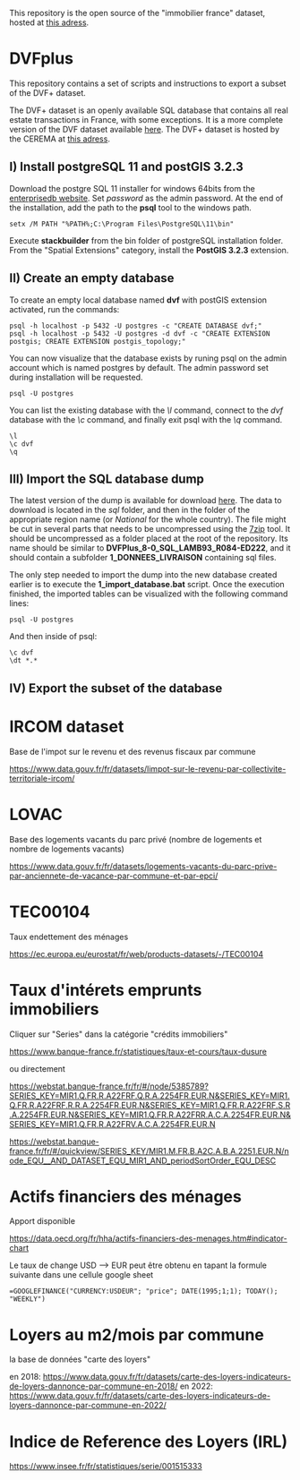 This repository is the open source of the "immobilier france" dataset, hosted at [this adress](https://www.kaggle.com/datasets/benoitfavier/immobilier-france).

# DVFplus

This repository contains a set of scripts and instructions to export a subset of the DVF+ dataset.

The DVF+ dataset is an openly available SQL database that contains all real estate transactions in France, with some exceptions. It is a more complete version of the DVF dataset available [here](https://www.data.gouv.fr/fr/datasets/demandes-de-valeurs-foncieres/). The DVF+ dataset is hosted by the CEREMA at [this adress](https://datafoncier.cerema.fr/donnees/autres-donnees-foncieres/dvfplus-open-data).

## I) Install postgreSQL 11 and postGIS 3.2.3

Download the postgre SQL 11 installer for windows 64bits from the [enterprisedb website](https://www.enterprisedb.com/downloads/postgres-postgresql-downloads). Set *password* as the admin password. At the end of the installation, add the path to the **psql** tool to the windows path.

~~~
setx /M PATH "%PATH%;C:\Program Files\PostgreSQL\11\bin"
~~~

Execute **stackbuilder** from the bin folder of postgreSQL installation folder. From the "Spatial Extensions" category, install the **PostGIS 3.2.3** extension.

## II) Create an empty database

To create an empty local database named **dvf** with postGIS extension activated, run the commands:

~~~
psql -h localhost -p 5432 -U postgres -c "CREATE DATABASE dvf;"
psql -h localhost -p 5432 -U postgres -d dvf -c "CREATE EXTENSION postgis; CREATE EXTENSION postgis_topology;"
~~~

You can now visualize that the database exists by runing psql on the admin account which is named postgres by default. The admin password set during installation will be requested.

~~~
psql -U postgres
~~~

You can list the existing database with the *\l* command, connect to the *dvf* database with the *\c* command, and finally exit psql with the *\q* command.

~~~
\l
\c dvf
\q
~~~

## III) Import the SQL database dump

The latest version of the dump is available for download [here](https://cerema.app.box.com/v/dvfplus-opendata). The data to download is located in the *sql* folder, and then in the folder of the appropriate region name (or *National* for the whole country). The file might be cut in several parts that needs to be uncompressed using the [7zip](https://www.7-zip.org/download.html) tool. It should be uncompressed as a folder placed at the root of the repository. Its name should be similar to **DVFPlus_8-0_SQL_LAMB93_R084-ED222**, and it should contain a subfolder **1_DONNEES_LIVRAISON** containing sql files.

The only step needed to import the dump into the new database created earlier is to execute the **1_import_database.bat** script. Once the execution finished, the imported tables can be visualized with the following command lines:

~~~
psql -U postgres
~~~

And then inside of psql:

~~~
\c dvf
\dt *.*
~~~

## IV) Export the subset of the database

# IRCOM dataset

Base de l'impot sur le revenu et des revenus fiscaux par commune

https://www.data.gouv.fr/fr/datasets/limpot-sur-le-revenu-par-collectivite-territoriale-ircom/

# LOVAC

Base des logements vacants du parc privé (nombre de logements et nombre de logements vacants)

https://www.data.gouv.fr/fr/datasets/logements-vacants-du-parc-prive-par-anciennete-de-vacance-par-commune-et-par-epci/

# TEC00104

Taux endettement des ménages

https://ec.europa.eu/eurostat/fr/web/products-datasets/-/TEC00104

# Taux d'intérets emprunts immobiliers

Cliquer sur "Series" dans la catégorie "crédits immobiliers"

https://www.banque-france.fr/statistiques/taux-et-cours/taux-dusure

ou directement

https://webstat.banque-france.fr/fr/#/node/5385789?SERIES_KEY=MIR1.Q.FR.R.A22FRF.Q.R.A.2254FR.EUR.N&SERIES_KEY=MIR1.Q.FR.R.A22FRF.R.R.A.2254FR.EUR.N&SERIES_KEY=MIR1.Q.FR.R.A22FRF.S.R.A.2254FR.EUR.N&SERIES_KEY=MIR1.Q.FR.R.A22FRR.A.C.A.2254FR.EUR.N&SERIES_KEY=MIR1.Q.FR.R.A22FRV.A.C.A.2254FR.EUR.N

https://webstat.banque-france.fr/fr/#/quickview/SERIES_KEY/MIR1.M.FR.B.A2C.A.B.A.2251.EUR.N/node_EQU__AND_DATASET_EQU_MIR1_AND_periodSortOrder_EQU_DESC

# Actifs financiers des ménages

Apport disponible

https://data.oecd.org/fr/hha/actifs-financiers-des-menages.htm#indicator-chart

Le taux de change USD --> EUR peut être obtenu en tapant la formule suivante dans une cellule google sheet
~~~
=GOOGLEFINANCE("CURRENCY:USDEUR"; "price"; DATE(1995;1;1); TODAY(); "WEEKLY")
~~~

# Loyers au m2/mois par commune

la base de données "carte des loyers"

en 2018:
https://www.data.gouv.fr/fr/datasets/carte-des-loyers-indicateurs-de-loyers-dannonce-par-commune-en-2018/
en 2022:
https://www.data.gouv.fr/fr/datasets/carte-des-loyers-indicateurs-de-loyers-dannonce-par-commune-en-2022/

# Indice de Reference des Loyers (IRL)

https://www.insee.fr/fr/statistiques/serie/001515333
